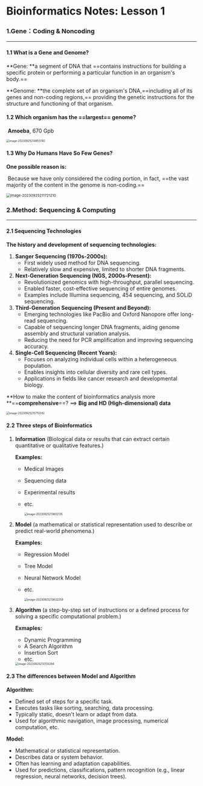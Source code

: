 # Bioinformatics Notes: Lesson 1



### 1.Gene：Coding & Noncoding

---



#### 1.1 What is a Gene and Genome?

**Gene: **a segment of DNA that ==contains instructions for building a specific protein or performing a particular function in an organism's body.==

**Genome: **the complete set of an organism's DNA,==including all of its genes and non-coding regions,== providing the genetic instructions for the structure and functioning of that organism.



#### 1.2 Which organism has the ==largest== genome? 

​	**Amoeba**, 670 Gpb

<img src="C:\Users\yuwenli\AppData\Roaming\Typora\typora-user-images\image-20230925214853740.png" alt="image-20230925214853740" style="zoom:50%;" />



#### 1.3 Why Do Humans Have So Few Genes?

**One possible reason is:**

​		Because we have only considered the coding portion, in fact, ==the vast majority of the content in the genome is non-coding.==

<img src="C:\Users\yuwenli\AppData\Roaming\Typora\typora-user-images\image-20230925211721210.png" alt="image-20230925211721210" style="zoom: 67%;" />





### 2.Method: Sequencing & Computing

---



#### 2.1 Sequencing Technologies

**The history and development of sequencing technologies:**

1. **Sanger Sequencing (1970s-2000s):**
   - First widely used method for DNA sequencing.
   - Relatively slow and expensive, limited to shorter DNA fragments.
2. **Next-Generation Sequencing (NGS, 2000s-Present):**
   - Revolutionized genomics with high-throughput, parallel sequencing.
   - Enabled faster, cost-effective sequencing of entire genomes.
   - Examples include Illumina sequencing, 454 sequencing, and SOLiD sequencing.
3. **Third-Generation Sequencing (Present and Beyond):**
   - Emerging technologies like PacBio and Oxford Nanopore offer long-read sequencing.
   - Capable of sequencing longer DNA fragments, aiding genome assembly and structural variation analysis.
   - Reducing the need for PCR amplification and improving sequencing accuracy.
4. **Single-Cell Sequencing (Recent Years):**
   - Focuses on analyzing individual cells within a heterogeneous population.
   - Enables insights into cellular diversity and rare cell types.
   - Applications in fields like cancer research and developmental biology.



**How to make the content of bioinformatics analysis more **==**comprehensive**==?  \==> **Big and HD (High\-dimensional) data**

<img src="C:\Users\yuwenli\AppData\Roaming\Typora\typora-user-images\image-20230925215710242.png" alt="image-20230925215710242" style="zoom:50%;" />

#### 2.2 Three steps of Bioinformatics

1. **Information** (Biological data or results that can extract certain quantitative or qualitative features.)

   **Examples:**

   - Medical Images

   - Sequencing data

   - Experimental results

   - etc.

     <img src="C:\Users\yuwenli\AppData\Roaming\Typora\typora-user-images\image-20230925213602135.png" alt="image-20230925213602135" style="zoom:50%;" />

2. **Model** (a mathematical or statistical representation used to describe or predict real-world phenomena.)

   **Examples:**

   - Regression Model

   - Tree Model

   - Neural Network Model

   - etc.

     <img src="C:\Users\yuwenli\AppData\Roaming\Typora\typora-user-images\image-20230925213632259.png" alt="image-20230925213632259" style="zoom:50%;" />

     

3. **Algorithm** (a step-by-step set of instructions or a defined process for solving a specific computational problem.)

   **Exmaples:**

   - Dynamic Programming
   - A Search Algorithm
   - Insertion Sort
   - etc.

   <img src="C:\Users\yuwenli\AppData\Roaming\Typora\typora-user-images\image-20230925213703294.png" alt="image-20230925213703294" style="zoom:50%;" />



#### 2.3 The differences between Model and Algorithm

**Algorithm:**

- Defined set of steps for a specific task.
- Executes tasks like sorting, searching, data processing.
- Typically static, doesn't learn or adapt from data.
- Used for algorithmic navigation, image processing, numerical computation, etc.

**Model:**

- Mathematical or statistical representation.
- Describes data or system behavior.
- Often has learning and adaptation capabilities.
- Used for predictions, classifications, pattern recognition (e.g., linear regression, neural networks, decision trees).
